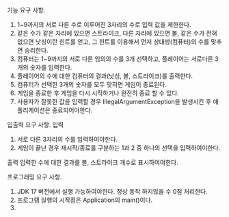 기능 요구 사항.
1. 1~9까지의 서로 다른 수로 이루어진 3자리의 수로 입력 값을 제한한다.
2. 같은 수가 같은 자리에 있으면 스트라이크, 다른 자리에 있으면 볼, 같은 수가 전혀 없으면 낫싱이란 힌트를 얻고, 그 힌트를 이용해서 먼저 상대방(컴퓨터)의 수를 맞추면 승리한다.
3. 컴퓨터는 1~9까지의 서로 다른 임의의 수를 3개 선택하고, 플레이어는 서로다른 3개의 숫자를 입력한다.
4. 플레이어의 수에 대한 컴퓨터의 결과(낫싱, 볼, 스트라이크)를 출력한다.
5. 컴퓨터가 선택한 3개의 숫자를 모두 맞히면 게임이 종료된다.
6. 게임을 종료한 후 게임을 다시 시작하거나 완전히 종료 할 수 있다.
7. 사용자가 잘못한 값을 입력할 경우 IllegalArgumentException을 발생시킨 후 애플리케이션은 종료되어야한다.

입출력 요구 사항. 
입력 
1. 서로 다른 3자리의 수를 입력하여야한다.
2. 게임이 끝난 경우 재시작/종료를 구분하는 1과 2 중 하나의 선택을 입력하여야한다.

출력
입력한 수에 대한 결과를 볼, 스트라이크 개수로 표시하여야한다.

프로그래밍 요구 사항.
1. JDK 17 버전에서 실행 가능하여야한다. 정상 동작 하지않을 수 0점 처리한다.
2. 프로그램 실행의 시작점은 Application의 main()이다.
3. 